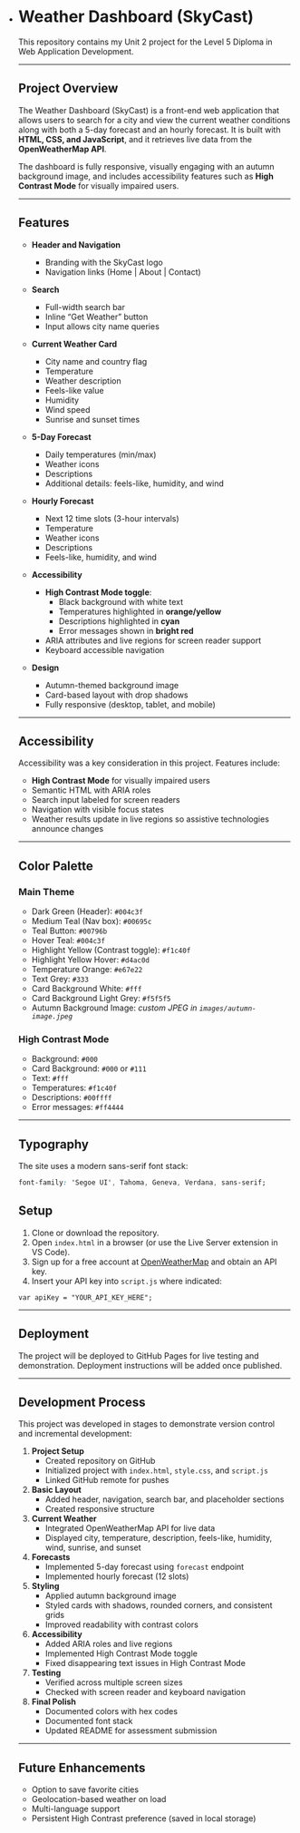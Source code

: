 
- # Weather Dashboard (SkyCast)

  This repository contains my Unit 2 project for the Level 5 Diploma in Web Application Development.

  ---

  ## Project Overview

  The Weather Dashboard (SkyCast) is a front-end web application that allows users to search for a city and view the current weather conditions along with both a 5-day forecast and an hourly forecast. It is built with **HTML, CSS, and JavaScript**, and it retrieves live data from the **OpenWeatherMap API**.

  The dashboard is fully responsive, visually engaging with an autumn background image, and includes accessibility features such as **High Contrast Mode** for visually impaired users.

  ---

  ## Features


  - **Header and Navigation**

    - Branding with the SkyCast logo
    - Navigation links (Home | About | Contact)
  - **Search**

    - Full-width search bar
    - Inline “Get Weather” button
    - Input allows city name queries
  - **Current Weather Card**

    - City name and country flag
    - Temperature
    - Weather description
    - Feels-like value
    - Humidity
    - Wind speed
    - Sunrise and sunset times
  - **5-Day Forecast**

    - Daily temperatures (min/max)
    - Weather icons
    - Descriptions
    - Additional details: feels-like, humidity, and wind
  - **Hourly Forecast**

    - Next 12 time slots (3-hour intervals)
    - Temperature
    - Weather icons
    - Descriptions
    - Feels-like, humidity, and wind
  - **Accessibility**

    - **High Contrast Mode toggle**:
      - Black background with white text
      - Temperatures highlighted in **orange/yellow**
      - Descriptions highlighted in **cyan**
      - Error messages shown in **bright red**
    - ARIA attributes and live regions for screen reader support
    - Keyboard accessible navigation
  - **Design**

    - Autumn-themed background image
    - Card-based layout with drop shadows
    - Fully responsive (desktop, tablet, and mobile)

  ---

  ## Accessibility

  Accessibility was a key consideration in this project. Features include:

  - **High Contrast Mode** for visually impaired users
  - Semantic HTML with ARIA roles
  - Search input labeled for screen readers
  - Navigation with visible focus states
  - Weather results update in live regions so assistive technologies announce changes

  ---

  ## Color Palette

  ### Main Theme

  - Dark Green (Header): `#004c3f`
  - Medium Teal (Nav box): `#00695c`
  - Teal Button: `#00796b`
  - Hover Teal: `#004c3f`
  - Highlight Yellow (Contrast toggle): `#f1c40f`
  - Highlight Yellow Hover: `#d4ac0d`
  - Temperature Orange: `#e67e22`
  - Text Grey: `#333`
  - Card Background White: `#fff`
  - Card Background Light Grey: `#f5f5f5`
  - Autumn Background Image: *custom JPEG in `images/autumn-image.jpeg`*

  ### High Contrast Mode

  - Background: `#000`
  - Card Background: `#000` or `#111`
  - Text: `#fff`
  - Temperatures: `#f1c40f`
  - Descriptions: `#00ffff`
  - Error messages: `#ff4444`

  ---

  ## Typography

  The site uses a modern sans-serif font stack:

  ```css
  font-family: 'Segoe UI', Tahoma, Geneva, Verdana, sans-serif;
  ```

  ## Setup

  1. Clone or download the repository.
  2. Open `index.html` in a browser (or use the Live Server extension in VS Code).
  3. Sign up for a free account at [OpenWeatherMap](https://openweathermap.org/) and obtain an API key.
  4. Insert your API key into `script.js` where indicated:

  <pre class="overflow-visible!" data-start="3681" data-end="3732"><div class="contain-inline-size rounded-2xl relative bg-token-sidebar-surface-primary"><div class="sticky top-9"><div class="absolute end-0 bottom-0 flex h-9 items-center pe-2"><div class="bg-token-bg-elevated-secondary text-token-text-secondary flex items-center gap-4 rounded-sm px-2 font-sans text-xs"></div></div></div><div class="overflow-y-auto p-4" dir="ltr"><code class="whitespace-pre! language-javascript"><span><span>var</span><span> apiKey = </span><span>"YOUR_API_KEY_HERE"</span><span>;
  </span></span></code></div></div></pre>

  ---

  ## Deployment

  The project will be deployed to GitHub Pages for live testing and demonstration. Deployment instructions will be added once published.

  ---

  ## Development Process

  This project was developed in stages to demonstrate version control and incremental development:

  1. **Project Setup**
     * Created repository on GitHub
     * Initialized project with `index.html`, `style.css`, and `script.js`
     * Linked GitHub remote for pushes
  2. **Basic Layout**
     * Added header, navigation, search bar, and placeholder sections
     * Created responsive structure
  3. **Current Weather**
     * Integrated OpenWeatherMap API for live data
     * Displayed city, temperature, description, feels-like, humidity, wind, sunrise, and sunset
  4. **Forecasts**
     * Implemented 5-day forecast using `forecast` endpoint
     * Implemented hourly forecast (12 slots)
  5. **Styling**
     * Applied autumn background image
     * Styled cards with shadows, rounded corners, and consistent grids
     * Improved readability with contrast colors
  6. **Accessibility**
     * Added ARIA roles and live regions
     * Implemented High Contrast Mode toggle
     * Fixed disappearing text issues in High Contrast Mode
  7. **Testing**
     * Verified across multiple screen sizes
     * Checked with screen reader and keyboard navigation
  8. **Final Polish**
     * Documented colors with hex codes
     * Documented font stack
     * Updated README for assessment submission

  ---

  ## Future Enhancements

  * Option to save favorite cities
  * Geolocation-based weather on load
  * Multi-language support
  * Persistent High Contrast preference (saved in local storage)
